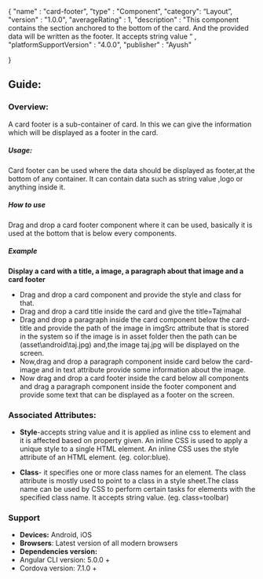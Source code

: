 {
  "name" : "card-footer",
  "type" : "Component",
  "category": “Layout”,
  "version" : "1.0.0",
  "averageRating" : 1,
  "description" : "This component contains the section anchored to the bottom of the card. And the       provided data will be written as the footer. It accepts string value “ ,
  "platformSupportVersion" : "4.0.0",
  "publisher" : "Ayush"

}



## Guide:
### Overview:
A card footer is a sub-container of card. In this we can give the information which will be displayed as a footer in the card.

##### Usage:
Card footer can be used where the data should be displayed as footer,at the bottom of any container. It can contain data such as string value ,logo or anything  inside it.
##### How to use
Drag and drop a card footer component where it can be used, basically it is used at the bottom that is below every components.
##### Example
**Display a card with a title, a image, a paragraph about that image and a card footer**
- Drag and drop a card component and provide the style and class for that.
- Drag and drop a card title inside the card and give the title=Tajmahal
- Drag and drop a paragraph inside the card component below the card-title and provide the path of the image in imgSrc attribute that is stored in the system so if the image is in asset folder then the path can be (asset\android\taj.jpg) and,the image taj.jpg will be displayed on the screen.
- Now,drag and drop a paragraph component inside card below the card-image and in text attribute provide some information about the image.
- Now drag and drop a card footer inside the card below all components and drag a paragraph component inside the footer component and provide some text that can be displayed as a footer on the screen.
### Associated Attributes:
- **Style**-accepts string value and it is applied as inline css to element and it is affected based on property given. An inline CSS is used to apply a unique style to a single HTML element. An inline CSS uses the style attribute of an HTML element.
(eg. color:blue).

- **Class**- it specifies one or more class names for an element. The class attribute is mostly used to point to a class in a style sheet.The class name can be used by CSS to perform certain tasks for elements with the specified class name. It accepts string value. (eg. class=toolbar)



### Support 
- **Devices:** Android, iOS
- **Browsers**:  Latest version of all modern browsers
- **Dependencies version:** 
 - Angular CLI version: 5.0.0 + 
 - Cordova version: 7.1.0 +










